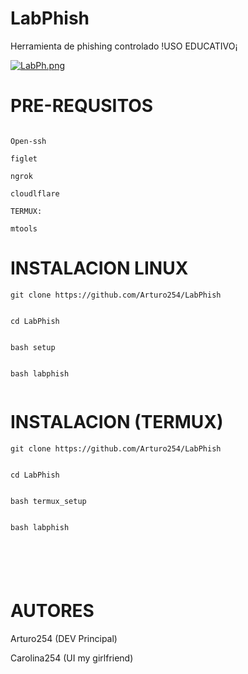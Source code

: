 # LabPhish
Herramienta de phishing controlado  !USO EDUCATIVO¡ 

[![LabPh.png](https://i.postimg.cc/L8JMNv7J/LabPh.png)](https://postimg.cc/fVQFb7Ms)


# PRE-REQUSITOS 

``` 

Open-ssh

figlet

ngrok 

cloudlflare 

TERMUX: 

mtools

``` 

# INSTALACION LINUX 


``` 
git clone https://github.com/Arturo254/LabPhish


cd LabPhish


bash setup 


bash labphish


``` 

# INSTALACION (TERMUX)


```
git clone https://github.com/Arturo254/LabPhish


cd LabPhish


bash termux_setup 


bash labphish






``` 


# AUTORES 



Arturo254 (DEV Principal)


Carolina254 (UI my girlfriend)
